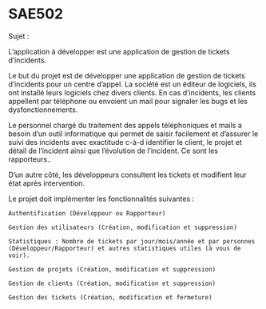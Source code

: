 # SAE502
Sujet :

L’application à développer est une application de gestion de tickets d’incidents.

Le but du projet est de développer une application de gestion de tickets d’incidents pour un centre d’appel. La société est un éditeur de logiciels, ils ont installé leurs logiciels chez divers clients. En cas d’incidents, les clients appellent par téléphone ou envoient un mail pour signaler les bugs et les dysfonctionnements.

Le personnel chargé du traitement des appels téléphoniques et mails a besoin d’un outil informatique qui permet de saisir facilement et d’assurer le suivi des incidents avec exactitude c-à-d identifier le client, le projet et détail de l’incident ainsi que l’évolution de l’incident. Ce sont les rapporteurs..

D’un autre côté, les développeurs consultent les tickets et modifient leur état après intervention.

Le projet doit implémenter les fonctionnalités suivantes :

    Authentification (Développeur ou Rapporteur)

    Gestion des utilisateurs (Création, modification et suppression)

    Statistiques : Nombre de tickets par jour/mois/année et par personnes (Développeur/Rapporteur) et autres statistiques utiles (à vous de voir).

    Gestion de projets (Création, modification et suppression)

    Gestion de clients (Création, modification et suppression)

    Gestion des tickets (Création, modification et fermeture)

